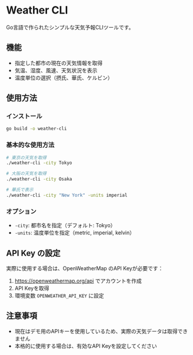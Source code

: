 # Weather CLI

Go言語で作られたシンプルな天気予報CLIツールです。

## 機能

- 指定した都市の現在の天気情報を取得
- 気温、湿度、風速、天気状況を表示
- 温度単位の選択（摂氏、華氏、ケルビン）

## 使用方法

### インストール

```bash
go build -o weather-cli
```

### 基本的な使用方法

```bash
# 東京の天気を取得
./weather-cli -city Tokyo

# 大阪の天気を取得
./weather-cli -city Osaka

# 華氏で表示
./weather-cli -city "New York" -units imperial
```

### オプション

- `-city`: 都市名を指定（デフォルト: Tokyo）
- `-units`: 温度単位を指定（metric, imperial, kelvin）

## API Key の設定

実際に使用する場合は、OpenWeatherMap のAPI Keyが必要です：

1. https://openweathermap.org/api でアカウントを作成
2. API Keyを取得
3. 環境変数 `OPENWEATHER_API_KEY` に設定

## 注意事項

- 現在はデモ用のAPIキーを使用しているため、実際の天気データは取得できません
- 本格的に使用する場合は、有効なAPI Keyを設定してください